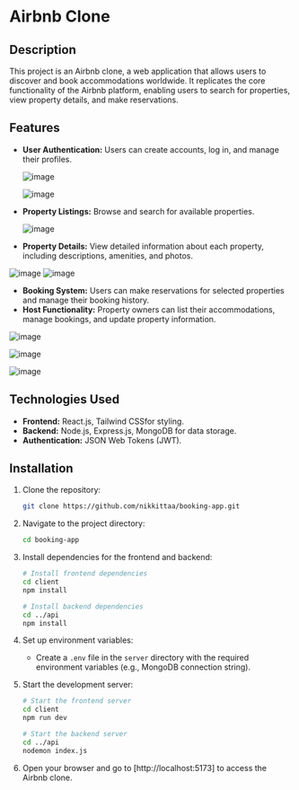 # Airbnb Clone

## Description

This project is an Airbnb clone, a web application that allows users to discover and book accommodations worldwide. It replicates the core functionality of the Airbnb platform, enabling users to search for properties, view property details, and make reservations.

## Features

- **User Authentication:** Users can create accounts, log in, and manage their profiles.

  ![image](https://github.com/nikkittaa/Booking-app/assets/119802510/57597fd5-d289-4031-97e9-67a3e2df61c9)

  ![image](https://github.com/nikkittaa/Booking-app/assets/119802510/402d2b40-cf85-407d-9c89-d3650df54fd4)

- **Property Listings:** Browse and search for available properties.

  ![image](https://github.com/nikkittaa/Booking-app/assets/119802510/f62682a7-43be-4e13-85d8-41b28be07f9f)

- **Property Details:** View detailed information about each property, including descriptions, amenities, and photos.

 ![image](https://github.com/nikkittaa/Booking-app/assets/119802510/cb70c1de-c2c0-4cfd-aa37-57e4ad4700a2)
 ![image](https://github.com/nikkittaa/Booking-app/assets/119802510/31c895b0-e925-40d7-9af4-34d082ce1127)


- **Booking System:** Users can make reservations for selected properties and manage their booking history.
- **Host Functionality:** Property owners can list their accommodations, manage bookings, and update property information.

![image](https://github.com/nikkittaa/Booking-app/assets/119802510/b86bddb7-1cfd-4509-8a37-0147e6b96020)

![image](https://github.com/nikkittaa/Booking-app/assets/119802510/f9fbb300-389e-460b-9300-6cd296612fa3)

![image](https://github.com/nikkittaa/Booking-app/assets/119802510/04ea96c0-d576-44c2-adf5-338a30814eeb)




## Technologies Used

- **Frontend:** React.js, Tailwind CSSfor styling.
- **Backend:** Node.js, Express.js, MongoDB for data storage.
- **Authentication:** JSON Web Tokens (JWT).

## Installation

1. Clone the repository:

   ```bash
   git clone https://github.com/nikkittaa/booking-app.git
   ```

2. Navigate to the project directory:

   ```bash
   cd booking-app
   ```

3. Install dependencies for the frontend and backend:

   ```bash
   # Install frontend dependencies
   cd client
   npm install

   # Install backend dependencies
   cd ../api
   npm install
   ```

4. Set up environment variables:

   - Create a `.env` file in the `server` directory with the required environment variables (e.g., MongoDB connection string).

5. Start the development server:

   ```bash
   # Start the frontend server
   cd client
   npm run dev

   # Start the backend server
   cd ../api
   nodemon index.js
   ```

6. Open your browser and go to [http://localhost:5173] to access the Airbnb clone.



